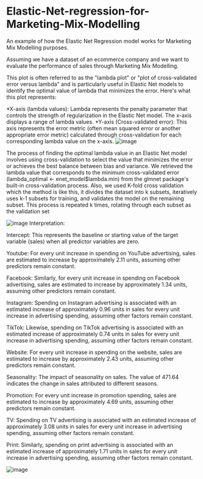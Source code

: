 # Elastic-Net-regression-for-Marketing-Mix-Modelling
An example of how the Elastic Net Regression model works for Marketing Mix Modelling purposes.

Assuming we have a dataset of an ecommerce company and we want to evaluate the performance of sales through Marketing Mix Modelling.

This plot is often referred to as the "lambda plot" or "plot of cross-validated error versus lambda" and is particularly useful in Elastic Net models to identify the optimal value of lambda that minimizes the error. Here's what this plot represents:

*X-axis (lambda values): Lambda represents the penalty parameter that controls the strength of regularization in the Elastic Net model. The x-axis displays a range of lambda values.
*Y-axis (Cross-validated error): This axis represents the error metric (often mean squared error or another appropriate error metric) calculated through cross-validation for each corresponding lambda value on the x-axis.
![image](https://github.com/pantelisbart/Elastic-Net-regression-for-Marketing-Mix-Modelling/assets/93544369/df36ec9a-9c07-44c3-87ad-9f969bfc14a7)

The process of finding the optimal lambda value in an Elastic Net model involves using cross-validation to select the value that minimizes the error or achieves the best balance between bias and variance.
We retrieved the lambda value that corresponds to the minimum cross-validated error (lambda_optimal <- enet_model$lambda.min) from the glmnet package's built-in cross-validation process.
Also, we used K-fold cross validation which the method is like this, it divides the dataset into k subsets, iteratively uses k-1 subsets for training, and validates the model on the remaining subset. This process is repeated k times, rotating through each subset as the validation set


![image](https://github.com/pantelisbart/Elastic-Net-regression-for-Marketing-Mix-Modelling/assets/93544369/1593a600-08d3-44f9-b77d-9d1001ee0910)
Interpretation:

Intercept: This represents the baseline or starting value of the target variable (sales) when all predictor variables are zero.

Youtube: For every unit increase in spending on YouTube advertising, sales are estimated to increase by approximately 2.11 units, assuming other predictors remain constant.

Facebook: Similarly, for every unit increase in spending on Facebook advertising, sales are estimated to increase by approximately 1.34 units, assuming other predictors remain constant.

Instagram: Spending on Instagram advertising is associated with an estimated increase of approximately 0.96 units in sales for every unit increase in advertising spending, assuming other factors remain constant.

TikTok: Likewise, spending on TikTok advertising is associated with an estimated increase of approximately 0.74 units in sales for every unit increase in advertising spending, assuming other factors remain constant.

Website: For every unit increase in spending on the website, sales are estimated to increase by approximately 2.43 units, assuming other predictors remain constant.

Seasonality: The impact of seasonality on sales. The value of 471.64 indicates the change in sales attributed to different seasons.

Promotion: For every unit increase in promotion spending, sales are estimated to increase by approximately 4.69 units, assuming other predictors remain constant.

TV: Spending on TV advertising is associated with an estimated increase of approximately 3.08 units in sales for every unit increase in advertising spending, assuming other factors remain constant.

Print: Similarly, spending on print advertising is associated with an estimated increase of approximately 1.71 units in sales for every unit increase in advertising spending, assuming other factors remain constant.


![image](https://github.com/pantelisbart/Elastic-Net-regression-for-Marketing-Mix-Modelling/assets/93544369/4bd4d274-d88e-4a25-9dd0-a5e7742b57a2)
